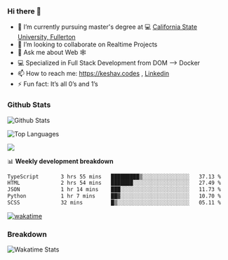 ### Hi there 👋

- 🔭 I’m currently pursuing master's degree at 💻 [California State University, Fullerton](http://www.fullerton.edu/) 
- 👯 I’m looking to collaborate on Realtime Projects
- 💬 Ask me about Web 🕸
- 💻 Specialized in Full Stack Development from DOM --> Docker
- 📫 How to reach me: https://keshav.codes , [Linkedin](https://www.linkedin.com/in/keshavlingala/)
- ⚡ Fun fact: It’s all 0’s and 1’s

### Github Stats
![Github Stats](https://github-readme-stats.vercel.app/api?username=keshavlingala&count_private=true&show_icons=true&theme=radical)

![Top Languages](https://github-readme-stats.vercel.app/api/top-langs/?username=keshavlingala&show_icons=true&theme=radical)

![](https://komarev.com/ghpvc/?username=keshavlingala)

📊 **Weekly development breakdown**

<!--START_SECTION:waka-->

```txt
TypeScript       3 hrs 55 mins   █████████▒░░░░░░░░░░░░░░░   37.13 %
HTML             2 hrs 54 mins   ███████░░░░░░░░░░░░░░░░░░   27.49 %
JSON             1 hr 14 mins    ███░░░░░░░░░░░░░░░░░░░░░░   11.73 %
Python           1 hr 7 mins     ██▓░░░░░░░░░░░░░░░░░░░░░░   10.70 %
SCSS             32 mins         █▒░░░░░░░░░░░░░░░░░░░░░░░   05.11 %
```

<!--END_SECTION:waka-->


[![wakatime](https://wakatime.com/badge/user/62bfdbc7-082c-40a7-b4bd-f9280d51aeed.svg)](https://wakatime.com/@62bfdbc7-082c-40a7-b4bd-f9280d51aeed)


### Breakdown

![Wakatime Stats](https://github-readme-stats.vercel.app/api/wakatime?username=keshavlingala)